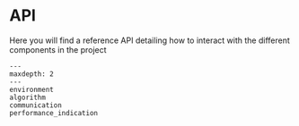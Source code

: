 # API

Here you will find a reference API detailing how to interact with the different components in the project

```{toctree}
---
maxdepth: 2
---
environment
algorithm
communication
performance_indication
```